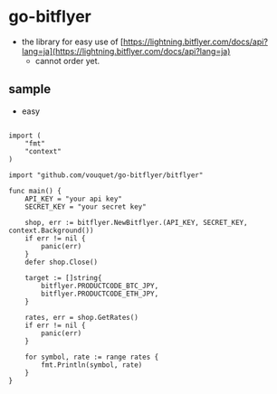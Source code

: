 go-bitflyer
===

* the library for easy use of [https://lightning.bitflyer.com/docs/api?lang=ja](https://lightning.bitflyer.com/docs/api?lang=ja)
	* cannot order yet.

## sample

* easy
```

import (
	"fmt"
	"context"
)

import "github.com/vouquet/go-bitflyer/bitflyer"

func main() {
	API_KEY = "your api key"
	SECRET_KEY = "your secret key"

	shop, err := bitflyer.NewBitflyer.(API_KEY, SECRET_KEY, context.Background())
	if err != nil {
		panic(err)
	}
	defer shop.Close()

	target := []string{
		bitflyer.PRODUCTCODE_BTC_JPY,
		bitflyer.PRODUCTCODE_ETH_JPY,
	}

	rates, err = shop.GetRates()
	if err != nil {
		panic(err)
	}

	for symbol, rate := range rates {
		fmt.Println(symbol, rate)
	}
}
```

